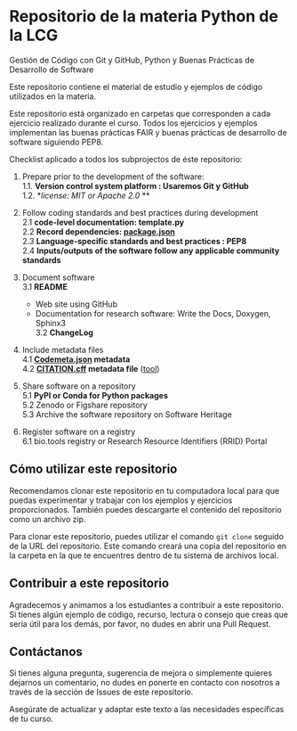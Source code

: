 # Repositorio de la materia Python de la LCG

Gestión de Código con Git y GitHub, Python y Buenas Prácticas de Desarrollo de Software

Este repositorio contiene el material de estudio y ejemplos de código utilizados en la materia.

Este repositorio está organizado en carpetas que corresponden a cada ejercicio realizado durante el curso. Todos los ejercicios y ejemplos implementan las buenas prácticas FAIR y buenas prácticas de desarrollo de software siguiendo PEP8.

Checklist aplicado a todos los subprojectos de éste repositorio:

1. Prepare prior to the development of the software:   
1.1. **Version control system platform : Usaremos Git y GitHub**  
1.2. **license:  MIT or Apache 2.0* **   

2. Follow coding standards and best practices during development  
2.1 **code-level documentation: template.py**  
2.2 **Record dependencies: [package.json](https://docs.npmjs.com/creating-a-package-json-file)**  
2.3 **Language-specific standards and best practices : PEP8**  
2.4 **Inputs/outputs of the software follow any applicable community standards**  

3. Document software  
3.1 **README**  
    - Web site using GitHub  
    - Documentation for research software: Write the Docs, Doxygen, Sphinx3  
3.2 **ChangeLog**  

4. Include metadata files  
4.1 **[Codemeta.json](https://github.com/codemeta/codemeta/blob/master/examples/codemeta.json) metadata**  
4.2 **[CITATION.cff](https://citation-file-format.github.io/#/what-is-a-citation-cff-file) metadata file** ([tool](https://citation-file-format.github.io/cff-initializer-javascript/#/))

5. Share software on a repository  
5.1 **PyPI or Conda for Python packages**  
5.2 Zenodo or Figshare repository   
5.3 Archive the software repository on Software Heritage  

6. Register software on a registry  
6.1  bio.tools registry or Research Resource Identifiers (RRID) Portal  



## Cómo utilizar este repositorio

Recomendamos clonar este repositorio en tu computadora local para que puedas experimentar y trabajar con los ejemplos y ejercicios proporcionados. También puedes descargarte el contenido del repositorio como un archivo zip.

Para clonar este repositorio, puedes utilizar el comando `git clone` seguido de la URL del repositorio. Este comando creará una copia del repositorio en la carpeta en la que te encuentres dentro de tu sistema de archivos local.


## Contribuir a este repositorio

Agradecemos y animamos a los estudiantes a contribuir a este repositorio. Si tienes algún ejemplo de código, recurso, lectura o consejo que creas que sería útil para los demás, por favor, no dudes en abrir una Pull Request.

## Contáctanos

Si tienes alguna pregunta, sugerencia de mejora o simplemente quieres dejarnos un comentario, no dudes en ponerte en contacto con nosotros a través de la sección de Issues de este repositorio.

Asegúrate de actualizar y adaptar este texto a las necesidades específicas de tu curso.
